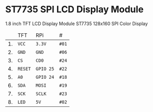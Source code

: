 # ST7735 SPI LCD Display Module

1.8 inch TFT LCD Display Module ST7735 128x160  SPI Color Display

<table>
    <thead>
        <tr>
            <td></td>
            <td>TFT</td>
            <td>RPi</td>
            <td>#</td>
        </tr>
    </thead>
    <tbody>
        <tr>
            <td>1.</td>
            <td><code>VCC</code></td>
            <td><code>3.3V</code></td>
            <td><code>#01</code></td>
        </tr>
        <tr>
            <td>2.</td>
            <td><code>GND</code></td>
            <td><code>GND</code></td>
            <td><code>#06</code></td>
        </tr>
        <tr>
            <td>3.</td>
            <td><code>CS</code></td>
            <td><code>CD0</code></td>
            <td><code>#24</code></td>
        </tr>
        <tr>
            <td>4.</td>
            <td><code>RESET</code></td>
            <td><code>GPIO 25</code></td>
            <td><code>#22</code></td>
        </tr>
        <tr>
            <td>5.</td>
            <td><code>A0</code></td>
            <td><code>GPIO 24</code></td>
            <td><code>#18</code></td>
        </tr>
        <tr>
            <td>6.</td>
            <td><code>SDA</code></td>
            <td><code>MOSI</code></td>
            <td><code>#19</code></td>
        </tr>
        <tr>
            <td>7.</td>
            <td><code>SCK</code></td>
            <td><code>SCLK</code></td>
            <td><code>#23</code></td>
        </tr>
        <tr>
            <td>8.</td>
            <td><code>LED</code></td>
            <td><code>5V</code></td>
            <td><code>#02</code></td>
        </tr>
    </tbody>
</table>